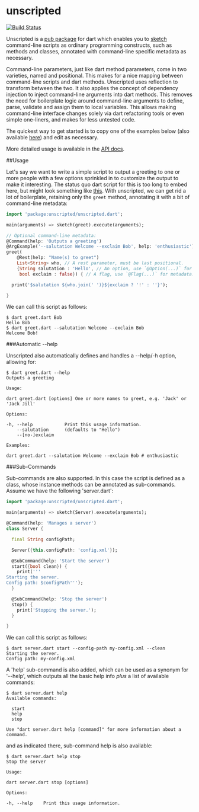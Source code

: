 unscripted
==========

[![Build Status](https://drone.io/github.com/seaneagan/unscripted/status.png)](https://drone.io/github.com/seaneagan/unscripted/latest)

Unscripted is a [pub package][pkg] for dart which enables you to
[sketch][sketch] command-line scripts as ordinary programming constructs, such 
as methods and classes, annotated with command-line specific metadata as 
necessary.

Command-line parameters, just like dart method parameters, come in two varieties,
named and positional.  This makes for a nice mapping between command-line scripts
and dart methods.  Unscripted uses reflection to transform between the two.
It also applies the concept of dependency injection to inject command-line
arguments into dart methods.  This removes the need for boilerplate logic
around command-line arguments to define, parse, validate and assign them to
local variables.  This allows making command-line interface changes solely
via dart refactoring tools or even simple one-liners, and makes for less untested
code.

The quickest way to get started is to copy one of the examples below
(also available [here][examples]) and edit as necessary.

More detailed usage is available in the [API docs][api_docs].

##Usage

Let's say we want to write a simple script to output a greeting to one or more
people with a few options sprinkled in to customize the output to make it
interesting.  The status quo dart script for this is too long to embed here,
but might look something like [this][old_greet].  With unscripted, we can get
rid a lot of boilerplate, retaining only the `greet` method, annotating it
with a bit of command-line metadata:

```dart
import 'package:unscripted/unscripted.dart';

main(arguments) => sketch(greet).execute(arguments);

// Optional command-line metadata:
@Command(help: 'Outputs a greeting')
@ArgExample('--salutation Welcome --exclaim Bob', help: 'enthusiastic')
greet(
    @Rest(help: "Name(s) to greet")
    List<String> who, // A rest parameter, must be last positional.
    {String salutation : 'Hello', // An option, use `@Option(...)` for metadata.
     bool exclaim : false}) { // A flag, use `@Flag(...)` for metadata.

  print('$salutation ${who.join(' ')}${exclaim ? '!' : ''}');

}
```

We can call this script as follows:

```shell
$ dart greet.dart Bob
Hello Bob
$ dart greet.dart --salutation Welcome --exclaim Bob
Welcome Bob!
```

###Automatic --help

Unscripted also automatically defines and handles a --help/-h option,
allowing for:

```shell
$ dart greet.dart --help
Outputs a greeting

Usage:

dart greet.dart [options] One or more names to greet, e.g. 'Jack' or 'Jack Jill'

Options:

-h, --help            Print this usage information.
    --salutation      (defaults to "Hello")
    --[no-]exclaim

Examples:

dart greet.dart --salutation Welcome --exclaim Bob # enthusiastic
```

###Sub-Commands

Sub-commands are also supported.  In this case the script is defined as a
class, whose instance methods can be annotated as sub-commands.  Assume we have
the following 'server.dart':

```dart
import 'package:unscripted/unscripted.dart';

main(arguments) => sketch(Server).execute(arguments);

@Command(help: 'Manages a server')
class Server {

  final String configPath;

  Server({this.configPath: 'config.xml'});

  @SubCommand(help: 'Start the server')
  start({bool clean}) {
    print('''
Starting the server.
Config path: $configPath''');
  }

  @SubCommand(help: 'Stop the server')
  stop() {
    print('Stopping the server.');
  }

}
```

We can call this script as follows:

```shell
$ dart server.dart start --config-path my-config.xml --clean
Starting the server.
Config path: my-config.xml
```

A 'help' sub-command is also added, which can be used as a synonym for '--help',
which outputs all the basic help info *plus* a list of available commands:

```shell
$ dart server.dart help
Available commands:

  start
  help
  stop

Use "dart server.dart help [command]" for more information about a command.
```

and as indicated there, sub-command help is also available:

```shell
$ dart server.dart help stop
Stop the server

Usage:

dart server.dart stop [options]

Options:

-h, --help    Print this usage information.
```

[pkg]: http://pub.dartlang.org/packages/unscripted
[api_docs]: https://seaneagan.github.com/unscripted/unscripted.html
[sketch]: https://seaneagan.github.com/unscripted/unscripted.html#sketch
[examples]: https://github.com/seaneagan/unscripted/tree/master/example
[old_greet]: https://github.com/seaneagan/unscripted/tree/master/example/old_greet.dart
